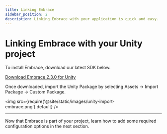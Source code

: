 ```yaml
---
title: Linking Embrace
sidebar_position: 2
description: Linking Embrace with your application is quick and easy.
---
```


# Linking Embrace with your Unity project

To install Embrace, download our latest SDK below.

[Download Embrace 2.3.0 for Unity](https://github.com/embrace-io/embrace-unity-sdk/releases/download/v2.3.0/EmbraceSDK_2.3.0.unitypackage)

Once downloaded, import the Unity Package by selecting Assets -> Import Package
-> Custom Package.

<img src={require('@site/static/images/unity-import-embrace.png').default} />

---

Now that Embrace is part of your project, learn how to add some required
configuration options in the next section.
